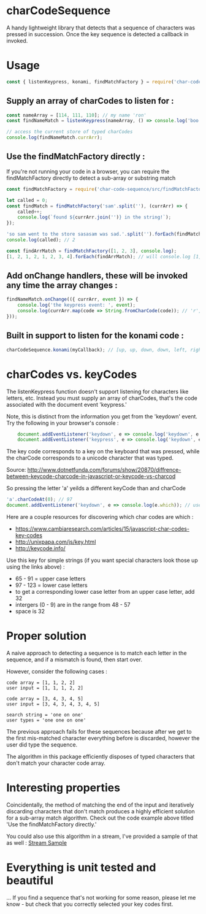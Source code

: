 # charCodeSequence

A handy lightweight library that detects that a sequence of characters was pressed in succession.
Once the key sequence is detected a callback in invoked.

# Usage

``` javascript 
const { listenKeypress, konami, findMatchFactory } = require('char-code-sequence');
```

## Supply an array of charCodes to listen for :

``` javascript 
const nameArray = [114, 111, 110]; // my name 'ron'
const findNameMatch = listenKeypress(nameArray, () => console.log('boo yah, typed the whole thing.')));

// access the current store of typed charCodes
console.log(findNameMatch.currArr);
```

## Use the findMatchFactory directly :

If you're not running your code in a browser, you can require the findMatchFactory directly to detect a sub-array or substring match

```javascript
const findMatchFactory = require('char-code-sequence/src/findMatchFactory');

let called = 0;
const findMatch = findMatchFactory('sam'.split(''), (currArr) => {
    called++;
    console.log(`found ${currArr.join('')} in the string!`);
});

'so sam went to the store sasasam was sad.'.split('').forEach(findMatch);
console.log(called); // 2

const findArrMatch = findMatchFactory([1, 2, 3], console.log);
[1, 2, 1, 2, 1, 2, 3, 4].forEach(findArrMatch); // will console.log [1, 2, 3] after the full sequence is used
```

## Add onChange handlers, these will be invoked any time the array changes :

``` javascript 
findNameMatch.onChange(({ currArr, event }) => {
    console.log('the keypress event: ', event);
    console.log(currArr.map(code => String.fromCharCode(code)); // 'r', 'o', 'n'
}));
```

## Built in support to listen for the konami code :

```javascript
charCodeSequence.konami(myCallback); // [up, up, down, down, left, right, left, right, 'b', 'a']
```


# charCodes vs. keyCodes

The listenKeypress function doesn't support listening for characters like letters, etc. 
Instead you must supply an array of charCodes, that's the code associated with the document event 'keypress.'

Note, this is distinct from the information you get from the 'keydown' event.
Try the following in your browser's console : 

```javascript
    document.addEventListener('keydown', e => console.log('keydown', e.which)); // logs the keyCode
    document.addEventListener('keypress', e => console.log('keydown', e.which)); // logs the charCode
```

The key code corresponds to a key on the keyboard that was pressed, while the charCode corresponds to a unicode character that was typed. 

Source: http://www.dotnetfunda.com/forums/show/20870/diffrence-between-keycode-charcode-in-javascript-or-keycode-vs-charcod

So pressing the letter 'a' yeilds a different keyCode than and charCode

```javascript
'a'.charCodeAt(0); // 97 
document.addEventListener('keydown', e => console.log(e.which)); // user types 'a', outputs 65
```

Here are a couple resources for discovering which char codes are which : 
- https://www.cambiaresearch.com/articles/15/javascript-char-codes-key-codes
- http://unixpapa.com/js/key.html
- http://keycode.info/

Use this key for simple strings (if you want special characters look those up using the links above) :

- 65 - 91 = upper case letters
- 97 - 123 = lower case letters
- to get a corresponding lower case letter from an upper case letter, add 32
- intergers (0 - 9) are in the range from 48 - 57
- space is 32


# Proper solution 

A naive approach to detecting a sequence is to match each letter in the sequence, and if a mismatch is found, then start over.

However, consider the following cases : 

```
code array = [1, 1, 2, 2]
user input = [1, 1, 1, 2, 2]

code array = [3, 4, 3, 4, 5]
user input = [3, 4, 3, 4, 3, 4, 5]

search string = 'one on one'
user types = 'one one on one'
```

The previous approach fails for these sequences because after we get to the first mis-matched character everything before is discarded, however the user did type the sequence. 

The algorithm in this package efficiently disposes of typed characters that don't match your character code array.

# Interesting properties 

Coincidentally, the method of matching the end of the input and iteratively discarding characters that don't match produces a highly efficient solution for a sub-array match algorithm.  Check out the code example above titled 'Use the findMatchFactory directly.' 

You could also use this algorithm in a stream, I've provided a sample of that as well : 
[Stream Sample](samples/stream.js)

# Everything is unit tested and beautiful

... If you find a sequence that's not working for some reason, please let me know - but check that you correctly selected your key codes first. 